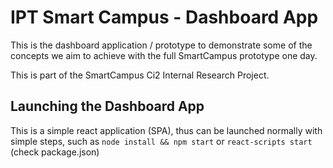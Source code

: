 # IPT Smart Campus - Dashboard App

This is the dashboard application / prototype to demonstrate some of the concepts we aim to achieve with the full SmartCampus prototype one day.

This is part of the SmartCampus Ci2 Internal Research Project.

## Launching the Dashboard App

This is a simple react application (SPA), thus can be launched normally with simple steps, such as `node install && npm start` or `react-scripts start` (check package.json)
 
